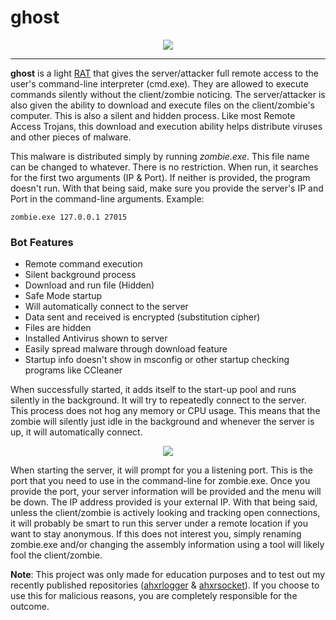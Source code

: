 # ghost

<p align="center">
	<img src="https://i.imgur.com/NDCXXgD.jpg" />
</p>

---

**ghost** is a light [RAT](http://searchsecurity.techtarget.com/definition/RAT-remote-access-Trojan) that gives the server/attacker full remote access to the user's command-line interpreter (cmd.exe).
They are allowed to execute commands silently without the client/zombie noticing. The server/attacker is also given the ability to download and execute files on the client/zombie's computer. This is also
a silent and hidden process. Like most Remote Access Trojans, this download and execution ability helps distribute viruses and other pieces of malware.

This malware is distributed simply by running *zombie.exe*. This file name can be changed to whatever. There is no restriction. When run, it searches for the first two arguments (IP & Port). If neither
is provided, the program doesn't run. With that being said, make sure you provide the server's IP and Port in the command-line arguments. Example:

```
zombie.exe 127.0.0.1 27015
```

### Bot Features

- Remote command execution 
- Silent background process
- Download and run file (Hidden)
- Safe Mode startup
- Will automatically connect to the server
- Data sent and received is encrypted (substitution cipher)
- Files are hidden
- Installed Antivirus shown to server
- Easily spread malware through download feature
- Startup info doesn't show in msconfig or other startup checking programs like CCleaner

When successfully started, it adds itself to the start-up pool and runs silently in the background. It will try to repeatedly connect to the server. This process does not hog any memory or CPU usage.
This means that the zombie will silently just idle in the background and whenever the server is up, it will automatically connect.

<p align="center">
	<img src="https://i.imgur.com/W5aC6rg.png" />
</p>

When starting the server, it will prompt for you a listening port. This is the port that you need to use in the command-line for zombie.exe. Once you provide the port, your server information will be
provided and the menu will be down. The IP address provided is your external IP. With that being said, unless the client/zombie is actively looking and tracking open connections, it will probably be 
smart to run this server under a remote location if you want to stay anonymous. If this does not interest you, simply renaming zombie.exe and/or changing the assembly information using a tool will 
likely fool the client/zombie.

**Note**: This project was only made for education purposes and to test out my recently published repositories ([ahxrlogger](https://github.com/AHXR/ahxrlogger) & [ahxrsocket](https://github.com/AHXR/ahxrwinsocket)). If you choose to use this for malicious reasons, you are completely responsible for the outcome.